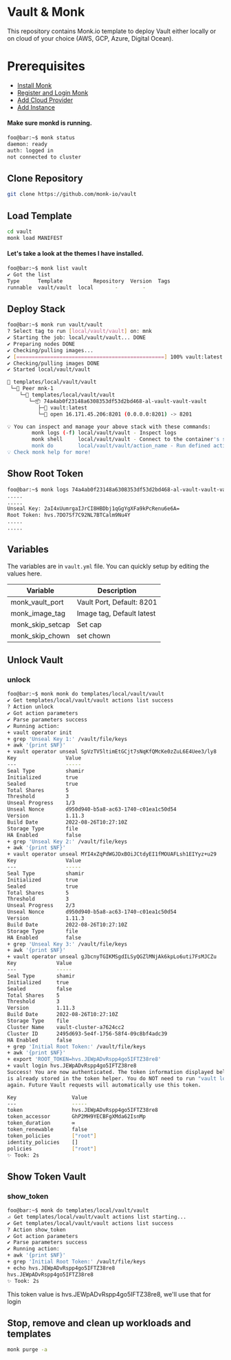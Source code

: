 # Vault & Monk
This repository contains Monk.io template to deploy Vault either locally or on cloud of your choice (AWS, GCP, Azure, Digital Ocean).

# Prerequisites
- [Install Monk](https://docs.monk.io/docs/get-monk)
- [Register and Login Monk](https://docs.monk.io/docs/acc-and-auth)
- [Add Cloud Provider](https://docs.monk.io/docs/cloud-provider)
- [Add Instance](https://docs.monk.io/docs/multi-cloud)

#### Make sure monkd is running.
```bash
foo@bar:~$ monk status
daemon: ready
auth: logged in
not connected to cluster
```

## Clone Repository
```bash
git clone https://github.com/monk-io/vault
```

## Load Template
```bash
cd vault
monk load MANIFEST
```


#### Let's take a look at the themes I have installed.
```bash
foo@bar:~$ monk list vault
✔ Got the list
Type      Template          Repository  Version  Tags
runnable  vault/vault  local       -        -

```

## Deploy Stack
```bash
foo@bar:~$ monk run vault/vault
? Select tag to run [local/vault/vault] on: mnk
✔ Starting the job: local/vault/vault... DONE
✔ Preparing nodes DONE
✔ Checking/pulling images...
✔ [================================================] 100% vault:latest mnk-1
✔ Checking/pulling images DONE
✔ Started local/vault/vault

🔩 templates/local/vault/vault
 └─🧊 Peer mnk-1
    └─🔩 templates/local/vault/vault
       └─📦 74a4ab0f23148a6308353df53d2bd468-al-vault-vault-vault
          ├─🧩 vault:latest
          └─🔌 open 16.171.45.206:8201 (0.0.0.0:8201) -> 8201

💡 You can inspect and manage your above stack with these commands:
        monk logs (-f) local/vault/vault - Inspect logs
        monk shell     local/vault/vault - Connect to the container's shell
        monk do        local/vault/vault/action_name - Run defined action (if exists)
💡 Check monk help for more!
```
## Show Root Token
```bash
foo@bar:~$ monk logs 74a4ab0f23148a6308353df53d2bd468-al-vault-vault-vault
.....
.....
Unseal Key: 2aI4xUumrgaIJrCI8HBDbj1qGgYgXFa9kPcRenu6e6A=
Root Token: hvs.7DO7Sf7C92NL7BTCalm9Nu4Y
.....
.....

```

## Variables
The variables are in `vault.yml` file. You can quickly setup by editing the values here.

| Variable                     	| Description                               	|
|------------------------------	|-------------------------------------------	|
| monk_vault_port               | Vault Port, Default: 8201 	               |
| monk_image_tag             	| Image tag, Default latest                     	|
| monk_skip_setcap             	| Set cap                      	|
| monk_skip_chown             	| set chown                     	|


## Unlock Vault 
### unlock
```bash
foo@bar:~$ monk monk do templates/local/vault/vault                                                                                                
✔ Get templates/local/vault/vault actions list success
? Action unlock
✔ Got action parameters
✔ Parse parameters success
✔ Running action:
+ vault operator init
+ grep 'Unseal Key 1:' /vault/file/keys
+ awk '{print $NF}'
+ vault operator unseal SpVzTV5ltimEtGCjt7sNqKfQMcKe0zZuL6E4Uee3/ly8
Key                Value
---                -----
Seal Type          shamir
Initialized        true
Sealed             true
Total Shares       5
Threshold          3
Unseal Progress    1/3
Unseal Nonce       d950d940-b5a8-ac63-1740-c01ea1c50d54
Version            1.11.3
Build Date         2022-08-26T10:27:10Z
Storage Type       file
HA Enabled         false
+ grep 'Unseal Key 2:' /vault/file/keys
+ awk '{print $NF}'
+ vault operator unseal MYI4xZqPdWGJDxBOiJCtdyEI1fMOUAFLsh1EIYyz+u29
Key                Value
---                -----
Seal Type          shamir
Initialized        true
Sealed             true
Total Shares       5
Threshold          3
Unseal Progress    2/3
Unseal Nonce       d950d940-b5a8-ac63-1740-c01ea1c50d54
Version            1.11.3
Build Date         2022-08-26T10:27:10Z
Storage Type       file
HA Enabled         false
+ grep 'Unseal Key 3:' /vault/file/keys
+ awk '{print $NF}'
+ vault operator unseal gJbcnyTGIKMSgdILSyQGZlMNjAk6kpLo6uti7FsMJCZu
Key             Value
---             -----
Seal Type       shamir
Initialized     true
Sealed          false
Total Shares    5
Threshold       3
Version         1.11.3
Build Date      2022-08-26T10:27:10Z
Storage Type    file
Cluster Name    vault-cluster-a7624cc2
Cluster ID      2495d693-5e4f-1756-58f4-09c8bf4adc39
HA Enabled      false
+ grep 'Initial Root Token:' /vault/file/keys
+ awk '{print $NF}'
+ export 'ROOT_TOKEN=hvs.JEWpADvRspp4go5IFTZ38re8'
+ vault login hvs.JEWpADvRspp4go5IFTZ38re8
Success! You are now authenticated. The token information displayed below
is already stored in the token helper. You do NOT need to run "vault login"
again. Future Vault requests will automatically use this token.

Key                  Value
---                  -----
token                hvs.JEWpADvRspp4go5IFTZ38re8
token_accessor       GhP2MH9YECBFgXMda62IsnMp
token_duration       ∞
token_renewable      false
token_policies       ["root"]
identity_policies    []
policies             ["root"]
✨ Took: 2s
```

## Show Token Vault 
### show_token
```bash
foo@bar:~$ monk do templates/local/vault/vault    
⠴ Get templates/local/vault/vault actions list starting...
✔ Get templates/local/vault/vault actions list success
? Action show_token
✔ Got action parameters
✔ Parse parameters success
✔ Running action:
+ awk '{print $NF}'
+ grep 'Initial Root Token:' /vault/file/keys
+ echo hvs.JEWpADvRspp4go5IFTZ38re8
hvs.JEWpADvRspp4go5IFTZ38re8
✨ Took: 2s
```
This token value is hvs.JEWpADvRspp4go5IFTZ38re8, we'll use that for login


## Stop, remove and clean up workloads and templates

```bash
monk purge -a
```